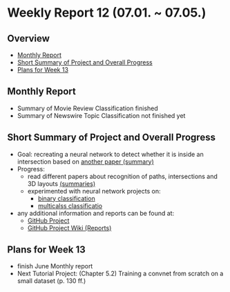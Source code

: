 # Weekly Report 12 (07.01. ~ 07.05.)

## Overview
- [Monthly Report](#Monthly-Report)
- [Short Summary of Project and Overall Progress](#Short-Summary-of-Project-and-Overall-Progress)
- [Plans for Week 13](#Plans-for-Week-13)

## Monthly Report
- Summary of Movie Review Classification finished
- Summary of Newswire Topic Classification not finished yet

## Short Summary of Project and Overall Progress
- Goal: recreating a neural network to detect whether it is inside an intersection based on [another paper (summary)](https://github.com/NXXR/HCU-project/blob/master/docs/notes/HaveIReachedTheIntersetion.md)
- Progress:
    - read different papers about recognition of paths, intersections and 3D layouts [(summaries)](https://github.com/NXXR/HCU-project/blob/master/docs/notes)
    - experimented with neural network projects on:
        - [binary classification](https://github.com/NXXR/HCU-project/blob/master/tutorialProjects/classifyMovieReviews.ipynb)
        - [multicalss classificatio](https://github.com/NXXR/HCU-project/blob/master/tutorialProjects/classifyNewswireTopics.ipynb)
- any additional information and reports can be found at:
    - [GitHub Project](https://github.com/NXXR/HCU-project)
    - [GitHub Project Wiki (Reports)](https://github.com/NXXR/HCU-project/wiki/Reports)

## Plans for Week 13
- finish June Monthly report
- Next Tutorial Project: (Chapter 5.2) Training a convnet from scratch on a small dataset (p. 130 ff.)
